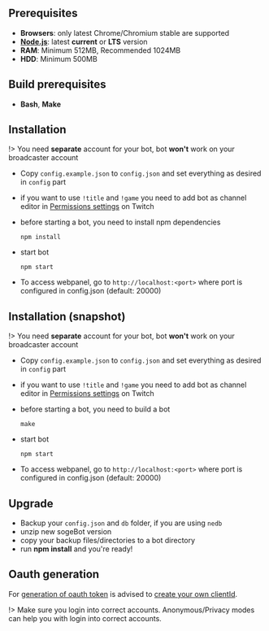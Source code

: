 ## Prerequisites

- **Browsers**: only latest Chrome/Chromium stable are supported
- **[Node.js](https://nodejs.org/en/)**: latest **current** or **LTS** version
- **RAM**: Minimum 512MB, Recommended 1024MB
- **HDD**: Minimum 500MB

## Build prerequisites

- **Bash**, **Make**

## Installation

!> You need **separate** account for your bot, bot **won't**  work on your broadcaster account

- Copy `config.example.json` to `config.json` and set everything as desired in `config` part
- if you want to use `!title` and `!game` you need to add bot as channel editor in [Permissions settings](http://twitch.tv/dashboard/permissions) on Twitch
- before starting a bot, you need to install npm dependencies

    `npm install`

- start bot

    `npm start`

- To access webpanel, go to `http://localhost:<port>` where port is configured in config.json (default: 20000)

## Installation (snapshot)

!> You need **separate** account for your bot, bot **won't**  work on your broadcaster account

- Copy `config.example.json` to `config.json` and set everything as desired in `config` part
- if you want to use `!title` and `!game` you need to add bot as channel editor in [Permissions settings](http://twitch.tv/dashboard/permissions) on Twitch
- before starting a bot, you need to build a bot

    `make`

- start bot

    `npm start`

- To access webpanel, go to `http://localhost:<port>` where port is configured in config.json (default: 20000)

## Upgrade

- Backup your `config.json` and `db` folder, if you are using `nedb`
- unzip new sogeBot version
- copy your backup files/directories to a bot directory
- run **npm install** and you're ready!

## Oauth generation

For [generation of oauth token](http://oauth.sogebot.xyz) is advised to [create your own clientId](https://github.com/sogehige/sogeBot/wiki/custom-clientId-(recommended)).

!> Make sure you login into correct accounts. Anonymous/Privacy modes can help you with login into correct accounts.